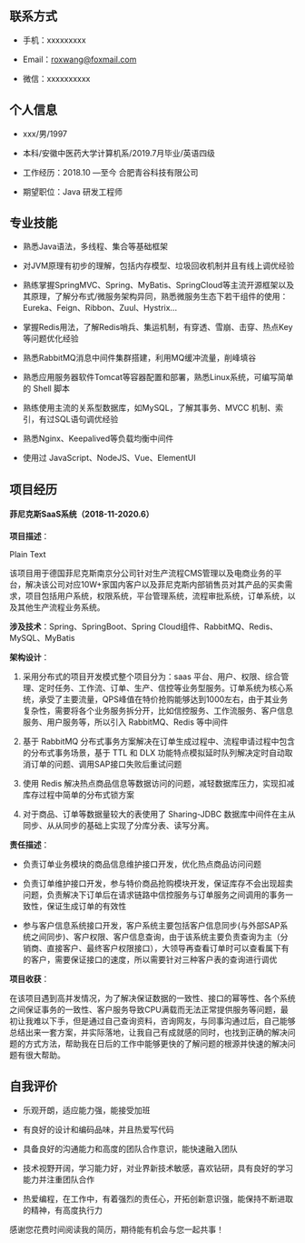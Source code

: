 

## 联系方式

- 手机：xxxxxxxxx

- Email：[roxwang@foxmail.com](mailto:roxwang@foxmail.com)

- 微信：xxxxxxxxxx

## 个人信息

- xxx/男/1997

- 本科/安徽中医药大学计算机系/2019.7月毕业/英语四级

- 工作经历：2018.10 —至今 合肥青谷科技有限公司

- 期望职位：Java 研发工程师

## 专业技能

- 熟悉Java语法，多线程、集合等基础框架

- 对JVM原理有初步的理解，包括内存模型、垃圾回收机制并且有线上调优经验

- 熟练掌握SpringMVC、Spring、MyBatis、SpringCloud等主流开源框架以及其原理，了解分布式/微服务架构异同，熟悉微服务生态下若干组件的使用：Eureka、Feign、Ribbon、Zuul、Hystrix...

- 掌握Redis用法，了解Redis哨兵、集运机制，有穿透、雪崩、击穿、热点Key等问题优化经验

- 熟悉RabbitMQ消息中间件集群搭建，利用MQ缓冲流量，削峰填谷

- 熟悉应用服务器软件Tomcat等容器配置和部署，熟悉Linux系统，可编写简单的 Shell 脚本

- 熟练使用主流的关系型数据库，如MySQL，了解其事务、MVCC 机制、索引，有过SQL语句调优经验

- 熟悉Nginx、Keepalived等负载均衡中间件

- 使用过 JavaScript、NodeJS、Vue、ElementUI

## 项目经历

#### 菲尼克斯SaaS系统（2018-11-2020.6）

**项目描述**：

Plain  Text

该项目用于德国菲尼克斯南京分公司针对生产流程CMS管理以及电商业务的平台，解决该公司对应10W+家国内客户以及菲尼克斯内部销售员对其产品的买卖需求，项目包括用户系统，权限系统，平台管理系统，流程审批系统，订单系统，以及其他生产流程业务系统。

**涉及技术**：Spring、SpringBoot、Spring Cloud组件、RabbitMQ、Redis、MySQL、MyBatis

**架构设计**：

1. 采用分布式的项目开发模式整个项目分为：saas 平台、用户、权限、综合管理、定时任务、工作流、订单、生产、信控等业务型服务。订单系统为核心系统，承受了主要流量，QPS峰值在特价抢购能够达到1000左右，由于其业务复杂性，需要将各个业务服务拆分开，比如信控服务、工作流服务、客户信息服务、用户服务等，所以引入 RabbitMQ、Redis 等中间件

1. 基于 RabbitMQ 分布式事务方案解决在订单生成过程中、流程申请过程中包含的分布式事务场景，基于 TTL 和 DLX 功能特点模拟延时队列解决定时自动取消订单的问题、调用SAP接口失败后重试问题

1. 使用 Redis 解决热点商品信息等数据访问的问题，减轻数据库压力，实现扣减库存过程中简单的分布式锁方案

1. 对于商品、订单等数据量较大的表使用了 Sharing-JDBC 数据库中间件在主从同步、从从同步的基础上实现了分库分表、读写分离。

**责任描述**：

- 负责订单业务模块的商品信息维护接口开发，优化热点商品访问问题

- 负责订单维护接口开发，参与特价商品抢购模块开发，保证库存不会出现超卖问题，负责解决下订单后在请求链路中信控服务与订单服务之间调用的事务一致性，保证生成订单的有效性

- 参与客户信息系统接口开发，客户系统主要包括客户信息同步(与外部SAP系统之间同步)、客户权限、客户信息查询，由于该系统主要负责查询为主（分销商、直接客户、最终客户权限接口），大领导再查看订单时可以查看属下有的客户，需要保证接口的速度，所以需要针对三种客户表的查询进行调优

**项目收获**：

在该项目遇到高并发情况，为了解决保证数据的一致性、接口的幂等性、各个系统之间保证事务的一致性、客户服务导致CPU满载而无法正常提供服务等问题，最初让我难以下手，但是通过自己查询资料，咨询网友，与同事沟通过后，自己能够总结出来一套方案，并实际落地，让我自己有成就感的同时，也找到正确的解决问题的方式方法，帮助我在日后的工作中能够更快的了解问题的根源并快速的解决问题有很大帮助。

## 自我评价

- 乐观开朗，适应能力强，能接受加班

- 有良好的设计和编码品味，并且热爱写代码

- 具备良好的沟通能力和高度的团队合作意识，能快速融入团队

- 技术视野开阔，学习能力好，对业界新技术敏感，喜欢钻研，具有良好的学习能力并注重团队合作

- 热爱编程，在工作中，有着强烈的责任心，开拓创新意识强，能保持不断进取的精神，有高度执行力

感谢您花费时间阅读我的简历，期待能有机会与您一起共事！